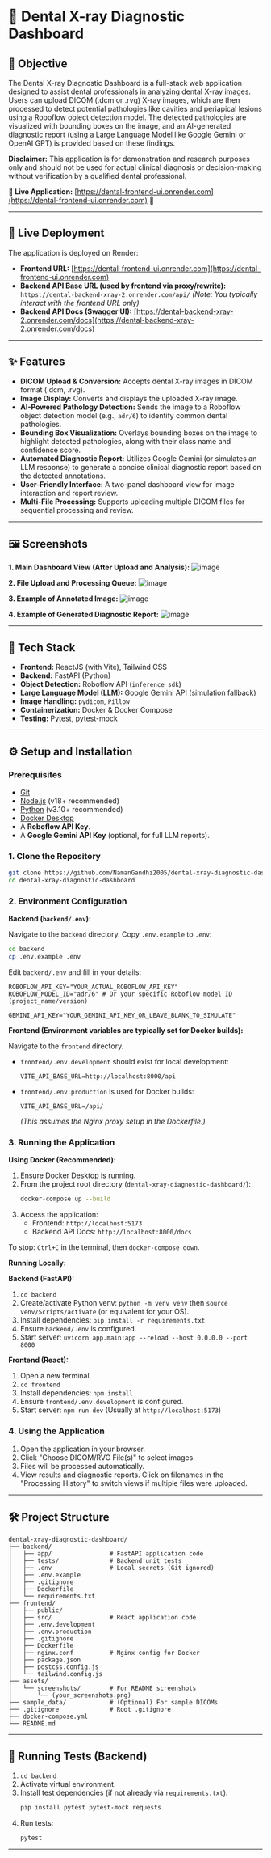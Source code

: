 # 🦷 Dental X-ray Diagnostic Dashboard

## 🎯 Objective


The Dental X-ray Diagnostic Dashboard is a full-stack web application designed to assist dental professionals in analyzing dental X-ray images. Users can upload DICOM (.dcm or .rvg) X-ray images, which are then processed to detect potential pathologies like cavities and periapical lesions using a Roboflow object detection model. The detected pathologies are visualized with bounding boxes on the image, and an AI-generated diagnostic report (using a Large Language Model like Google Gemini or OpenAI GPT) is provided based on these findings.

**Disclaimer:** This application is for demonstration and research purposes only and should not be used for actual clinical diagnosis or decision-making without verification by a qualified dental professional.

**🔴 Live Application:** [https://dental-frontend-ui.onrender.com](https://dental-frontend-ui.onrender.com) 🔴

---
## 🚀 Live Deployment

The application is deployed on Render:

*   **Frontend URL:** [https://dental-frontend-ui.onrender.com](https://dental-frontend-ui.onrender.com)
*   **Backend API Base URL (used by frontend via proxy/rewrite):** `https://dental-backend-xray-2.onrender.com/api/` *(Note: You typically interact with the frontend URL only)*
*   **Backend API Docs (Swagger UI):** [https://dental-backend-xray-2.onrender.com/docs](https://dental-backend-xray-2.onrender.com/docs)


---

## ✨ Features

*   **DICOM Upload & Conversion:** Accepts dental X-ray images in DICOM format (.dcm, .rvg).
*   **Image Display:** Converts and displays the uploaded X-ray image.
*   **AI-Powered Pathology Detection:** Sends the image to a Roboflow object detection model (e.g., `adr/6`) to identify common dental pathologies.
*   **Bounding Box Visualization:** Overlays bounding boxes on the image to highlight detected pathologies, along with their class name and confidence score.
*   **Automated Diagnostic Report:** Utilizes Google Gemini (or simulates an LLM response) to generate a concise clinical diagnostic report based on the detected annotations.
*   **User-Friendly Interface:** A two-panel dashboard view for image interaction and report review.
*   **Multi-File Processing:** Supports uploading multiple DICOM files for sequential processing and review.

---

## 🖼️ Screenshots



**1. Main Dashboard View (After Upload and Analysis):**
   ![image](https://github.com/user-attachments/assets/7e2d343b-ce35-432a-b333-3a42e4bd630c)


**2. File Upload and Processing Queue:**
   ![image](https://github.com/user-attachments/assets/9504263e-9020-46f1-ad61-dfb473ecb1ba)


**3. Example of Annotated Image:**
   ![image](https://github.com/user-attachments/assets/938f9112-72b6-4f1f-b488-de02b8922f96)


**4. Example of Generated Diagnostic Report:**
   ![image](https://github.com/user-attachments/assets/5358980e-fd84-4964-8d5a-86b9eff02230)


---

## 🧱 Tech Stack

*   **Frontend:** ReactJS (with Vite), Tailwind CSS
*   **Backend:** FastAPI (Python)
*   **Object Detection:** Roboflow API (`inference_sdk`)
*   **Large Language Model (LLM):** Google Gemini API (simulation fallback)
*   **Image Handling:** `pydicom`, `Pillow`
*   **Containerization:** Docker & Docker Compose
*   **Testing:** Pytest, pytest-mock

---

## ⚙️ Setup and Installation

### Prerequisites

*   [Git](https://git-scm.com/downloads)
*   [Node.js](https://nodejs.org/) (v18+ recommended)
*   [Python](https://www.python.org/downloads/) (v3.10+ recommended)
*   [Docker Desktop](https://www.docker.com/products/docker-desktop/)
*   A **Roboflow API Key**.
*   A **Google Gemini API Key** (optional, for full LLM reports).

### 1. Clone the Repository

```bash
git clone https://github.com/NamanGandhi2005/dental-xray-diagnostic-dashboard.git
cd dental-xray-diagnostic-dashboard
```

### 2. Environment Configuration

**Backend (`backend/.env`):**

Navigate to the `backend` directory. Copy `.env.example` to `.env`:
```bash
cd backend
cp .env.example .env
```
Edit `backend/.env` and fill in your details:
```env
ROBOFLOW_API_KEY="YOUR_ACTUAL_ROBOFLOW_API_KEY"
ROBOFLOW_MODEL_ID="adr/6" # Or your specific Roboflow model ID (project_name/version)

GEMINI_API_KEY="YOUR_GEMINI_API_KEY_OR_LEAVE_BLANK_TO_SIMULATE"
```

**Frontend (Environment variables are typically set for Docker builds):**

Navigate to the `frontend` directory.
*   `frontend/.env.development` should exist for local development:
    ```env
    VITE_API_BASE_URL=http://localhost:8000/api
    ```
*   `frontend/.env.production` is used for Docker builds:
    ```env
    VITE_API_BASE_URL=/api/
    ```
    *(This assumes the Nginx proxy setup in the Dockerfile.)*

### 3. Running the Application

**Using Docker (Recommended):**

1.  Ensure Docker Desktop is running.
2.  From the project root directory (`dental-xray-diagnostic-dashboard/`):
    ```bash
    docker-compose up --build
    ```
3.  Access the application:
    *   Frontend: `http://localhost:5173`
    *   Backend API Docs: `http://localhost:8000/docs`

To stop: `Ctrl+C` in the terminal, then `docker-compose down`.

**Running Locally:**

**Backend (FastAPI):**
1.  `cd backend`
2.  Create/activate Python venv: `python -m venv venv` then `source venv/Scripts/activate` (or equivalent for your OS).
3.  Install dependencies: `pip install -r requirements.txt`
4.  Ensure `backend/.env` is configured.
5.  Start server: `uvicorn app.main:app --reload --host 0.0.0.0 --port 8000`

**Frontend (React):**
1.  Open a new terminal.
2.  `cd frontend`
3.  Install dependencies: `npm install`
4.  Ensure `frontend/.env.development` is configured.
5.  Start server: `npm run dev` (Usually at `http://localhost:5173`)

### 4. Using the Application

1.  Open the application in your browser.
2.  Click "Choose DICOM/RVG File(s)" to select images.
3.  Files will be processed automatically.
4.  View results and diagnostic reports. Click on filenames in the "Processing History" to switch views if multiple files were uploaded.

---
## 🛠️ Project Structure

```
dental-xray-diagnostic-dashboard/
├── backend/
│   ├── app/                # FastAPI application code
│   ├── tests/              # Backend unit tests
│   ├── .env                # Local secrets (Git ignored)
│   ├── .env.example
│   ├── .gitignore
│   ├── Dockerfile
│   └── requirements.txt
├── frontend/
│   ├── public/
│   ├── src/                # React application code
│   ├── .env.development
│   ├── .env.production
│   ├── .gitignore
│   ├── Dockerfile
│   ├── nginx.conf          # Nginx config for Docker
│   ├── package.json
│   ├── postcss.config.js
│   └── tailwind.config.js
├── assets/
│   └── screenshots/        # For README screenshots
│       └── (your_screenshots.png)
├── sample_data/            # (Optional) For sample DICOMs
├── .gitignore              # Root .gitignore
├── docker-compose.yml
└── README.md
```

---
## 🧪 Running Tests (Backend)

1.  `cd backend`
2.  Activate virtual environment.
3.  Install test dependencies (if not already via `requirements.txt`):
    ```bash
    pip install pytest pytest-mock requests
    ```
4.  Run tests:
    ```bash
    pytest
    ```

---
